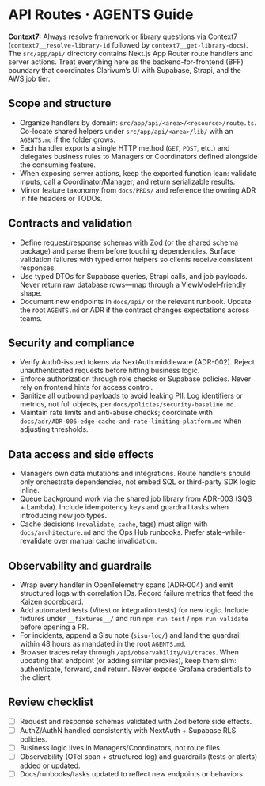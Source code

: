 # API Routes · AGENTS Guide

**Context7:** Always resolve framework or library questions via Context7 (`context7__resolve-library-id` followed by `context7__get-library-docs`).
The `src/app/api/` directory contains Next.js App Router route handlers and server actions. Treat everything here as the backend-for-frontend (BFF) boundary that coordinates Clarivum’s UI with Supabase, Strapi, and the AWS job tier.

## Scope and structure

- Organize handlers by domain: `src/app/api/<area>/<resource>/route.ts`. Co-locate shared helpers under `src/app/api/<area>/lib/` with an `AGENTS.md` if the folder grows.
- Each handler exports a single HTTP method (`GET`, `POST`, etc.) and delegates business rules to Managers or Coordinators defined alongside the consuming feature.
- When exposing server actions, keep the exported function lean: validate inputs, call a Coordinator/Manager, and return serializable results.
- Mirror feature taxonomy from `docs/PRDs/` and reference the owning ADR in file headers or TODOs.

## Contracts and validation

- Define request/response schemas with Zod (or the shared schema package) and parse them before touching dependencies. Surface validation failures with typed error helpers so clients receive consistent responses.
- Use typed DTOs for Supabase queries, Strapi calls, and job payloads. Never return raw database rows—map through a ViewModel-friendly shape.
- Document new endpoints in `docs/api/` or the relevant runbook. Update the root `AGENTS.md` or ADR if the contract changes expectations across teams.

## Security and compliance

- Verify Auth0-issued tokens via NextAuth middleware (ADR-002). Reject unauthenticated requests before hitting business logic.
- Enforce authorization through role checks or Supabase policies. Never rely on frontend hints for access control.
- Sanitize all outbound payloads to avoid leaking PII. Log identifiers or metrics, not full objects, per `docs/policies/security-baseline.md`.
- Maintain rate limits and anti-abuse checks; coordinate with `docs/adr/ADR-006-edge-cache-and-rate-limiting-platform.md` when adjusting thresholds.

## Data access and side effects

- Managers own data mutations and integrations. Route handlers should only orchestrate dependencies, not embed SQL or third-party SDK logic inline.
- Queue background work via the shared job library from ADR-003 (SQS + Lambda). Include idempotency keys and guardrail tasks when introducing new job types.
- Cache decisions (`revalidate`, `cache`, tags) must align with `docs/architecture.md` and the Ops Hub runbooks. Prefer stale-while-revalidate over manual cache invalidation.

## Observability and guardrails

- Wrap every handler in OpenTelemetry spans (ADR-004) and emit structured logs with correlation IDs. Record failure metrics that feed the Kaizen scoreboard.
- Add automated tests (Vitest or integration tests) for new logic. Include fixtures under `__fixtures__/` and run `npm run test` / `npm run validate` before opening a PR.
- For incidents, append a Sisu note (`sisu-log/`) and land the guardrail within 48 hours as mandated in the root `AGENTS.md`.
- Browser traces relay through `/api/observability/v1/traces`. When updating that endpoint (or adding similar proxies), keep them slim: authenticate, forward, and return. Never expose Grafana credentials to the client.

## Review checklist

- [ ] Request and response schemas validated with Zod before side effects.
- [ ] AuthZ/AuthN handled consistently with NextAuth + Supabase RLS policies.
- [ ] Business logic lives in Managers/Coordinators, not route files.
- [ ] Observability (OTel span + structured log) and guardrails (tests or alerts) added or updated.
- [ ] Docs/runbooks/tasks updated to reflect new endpoints or behaviors.

